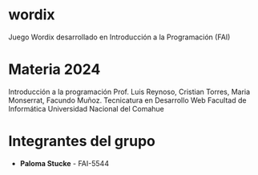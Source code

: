 # wordix

Juego Wordix desarrollado en Introducción a la Programación (FAI)

# Materia 2024

Introducción a la programación
Prof. Luis Reynoso, Cristian Torres, Maria Monserrat, Facundo Muñoz.
Tecnicatura en Desarrollo Web
Facultad de Informática
Universidad Nacional del Comahue

# Integrantes del grupo

- **Paloma Stucke** - FAI-5544